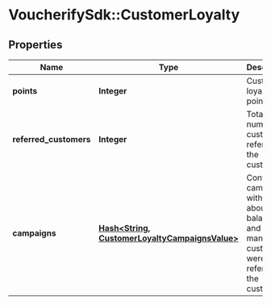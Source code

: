 # VoucherifySdk::CustomerLoyalty

## Properties

| Name | Type | Description | Notes |
| ---- | ---- | ----------- | ----- |
| **points** | **Integer** | Customer&#39;s loyalty points. | [optional] |
| **referred_customers** | **Integer** | Total number of customers referred by the customer. | [optional] |
| **campaigns** | [**Hash&lt;String, CustomerLoyaltyCampaignsValue&gt;**](CustomerLoyaltyCampaignsValue.md) | Contains campaigns with details about point balances and how many customers were referred by the customer. | [optional] |


